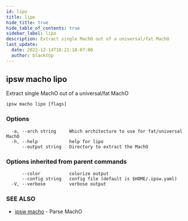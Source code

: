 ```yaml
---
id: lipo
title: lipo
hide_title: true
hide_table_of_contents: true
sidebar_label: lipo
description: Extract single MachO out of a universal/fat MachO
last_update:
  date: 2022-12-14T18:21:18-07:00
  author: blacktop
---
```

## ipsw macho lipo

Extract single MachO out of a universal/fat MachO

```
ipsw macho lipo [flags]
```

### Options

```
  -a, --arch string     Which architecture to use for fat/universal MachO
  -h, --help            help for lipo
      --output string   Directory to extract the MachO
```

### Options inherited from parent commands

```
      --color           colorize output
      --config string   config file (default is $HOME/.ipsw.yaml)
  -V, --verbose         verbose output
```

### SEE ALSO

* [ipsw macho](/docs/cli/ipsw/macho)	 - Parse MachO

